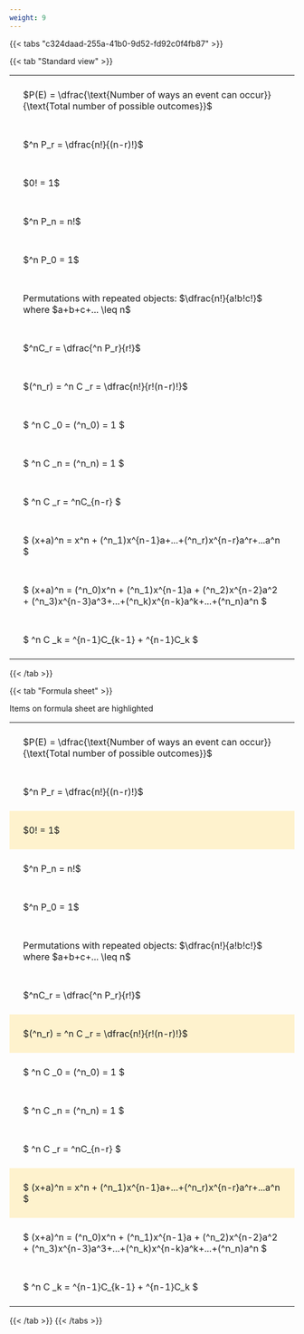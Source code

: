 ```yaml
---
weight: 9
---
```


{{< tabs "c324daad-255a-41b0-9d52-fd92c0f4fb87" >}}

{{< tab "Standard view" >}}

<style type="text/css">
#T_7bf6e th.col_heading {
  text-align: left;
  font-size: 1em;
}
#T_7bf6e td {
  text-align: left;
  font-size: 1em;
  padding: 1.5em;
}
</style>
<table id="T_7bf6e">
  <thead>
  </thead>
  <tbody>
    <tr>
      <td id="T_7bf6e_row0_col0" class="data row0 col0" >$P(E) = \dfrac{\text{Number of ways an event can occur}}{\text{Total number of possible outcomes}}$</td>
    </tr>
    <tr>
      <td id="T_7bf6e_row1_col0" class="data row1 col0" >$^n P_r = \dfrac{n!}{(n-r)!}$</td>
    </tr>
    <tr>
      <td id="T_7bf6e_row2_col0" class="data row2 col0" >$0! = 1$</td>
    </tr>
    <tr>
      <td id="T_7bf6e_row3_col0" class="data row3 col0" >$^n P_n = n!$</td>
    </tr>
    <tr>
      <td id="T_7bf6e_row4_col0" class="data row4 col0" >$^n P_0 = 1$</td>
    </tr>
    <tr>
      <td id="T_7bf6e_row5_col0" class="data row5 col0" >Permutations with repeated objects: $\dfrac{n!}{a!b!c!}$ where $a+b+c+... \leq n$</td>
    </tr>
    <tr>
      <td id="T_7bf6e_row6_col0" class="data row6 col0" >$^nC_r = \dfrac{^n P_r}{r!}$</td>
    </tr>
    <tr>
      <td id="T_7bf6e_row7_col0" class="data row7 col0" >$(^n_r) = ^n C _r = \dfrac{n!}{r!(n-r)!}$</td>
    </tr>
    <tr>
      <td id="T_7bf6e_row8_col0" class="data row8 col0" >$ ^n C _0 = (^n_0) = 1 $</td>
    </tr>
    <tr>
      <td id="T_7bf6e_row9_col0" class="data row9 col0" >$ ^n C _n = (^n_n) = 1 $</td>
    </tr>
    <tr>
      <td id="T_7bf6e_row10_col0" class="data row10 col0" >$ ^n C _r = ^nC_{n-r} $</td>
    </tr>
    <tr>
      <td id="T_7bf6e_row11_col0" class="data row11 col0" >$ (x+a)^n = x^n + (^n_1)x^{n-1}a+...+(^n_r)x^{n-r}a^r+...a^n    $</td>
    </tr>
    <tr>
      <td id="T_7bf6e_row12_col0" class="data row12 col0" >$ (x+a)^n = (^n_0)x^n + (^n_1)x^{n-1}a + (^n_2)x^{n-2}a^2 + (^n_3)x^{n-3}a^3+...+(^n_k)x^{n-k}a^k+...+(^n_n)a^n $</td>
    </tr>
    <tr>
      <td id="T_7bf6e_row13_col0" class="data row13 col0" >$ ^n C _k = ^{n-1}C_{k-1} + ^{n-1}C_k $</td>
    </tr>
  </tbody>
</table>
{{< /tab >}}

{{< tab "Formula sheet" >}}

Items on formula sheet are highlighted 
<br>
<style type="text/css">
#T_fa5ff th.col_heading {
  text-align: left;
  font-size: 1em;
}
#T_fa5ff td {
  text-align: left;
  font-size: 1em;
  padding: 1.5em;
}
#T_fa5ff_row0_col0, #T_fa5ff_row1_col0, #T_fa5ff_row3_col0, #T_fa5ff_row4_col0, #T_fa5ff_row5_col0, #T_fa5ff_row6_col0, #T_fa5ff_row8_col0, #T_fa5ff_row9_col0, #T_fa5ff_row10_col0, #T_fa5ff_row12_col0, #T_fa5ff_row13_col0 {
  background-color: rgba(0,0,0,0);
}
#T_fa5ff_row2_col0, #T_fa5ff_row7_col0, #T_fa5ff_row11_col0 {
  background-color: rgba(255,194,10, 0.2);
}
</style>
<table id="T_fa5ff">
  <thead>
  </thead>
  <tbody>
    <tr>
      <td id="T_fa5ff_row0_col0" class="data row0 col0" >$P(E) = \dfrac{\text{Number of ways an event can occur}}{\text{Total number of possible outcomes}}$</td>
    </tr>
    <tr>
      <td id="T_fa5ff_row1_col0" class="data row1 col0" >$^n P_r = \dfrac{n!}{(n-r)!}$</td>
    </tr>
    <tr>
      <td id="T_fa5ff_row2_col0" class="data row2 col0" >$0! = 1$</td>
    </tr>
    <tr>
      <td id="T_fa5ff_row3_col0" class="data row3 col0" >$^n P_n = n!$</td>
    </tr>
    <tr>
      <td id="T_fa5ff_row4_col0" class="data row4 col0" >$^n P_0 = 1$</td>
    </tr>
    <tr>
      <td id="T_fa5ff_row5_col0" class="data row5 col0" >Permutations with repeated objects: $\dfrac{n!}{a!b!c!}$ where $a+b+c+... \leq n$</td>
    </tr>
    <tr>
      <td id="T_fa5ff_row6_col0" class="data row6 col0" >$^nC_r = \dfrac{^n P_r}{r!}$</td>
    </tr>
    <tr>
      <td id="T_fa5ff_row7_col0" class="data row7 col0" >$(^n_r) = ^n C _r = \dfrac{n!}{r!(n-r)!}$</td>
    </tr>
    <tr>
      <td id="T_fa5ff_row8_col0" class="data row8 col0" >$ ^n C _0 = (^n_0) = 1 $</td>
    </tr>
    <tr>
      <td id="T_fa5ff_row9_col0" class="data row9 col0" >$ ^n C _n = (^n_n) = 1 $</td>
    </tr>
    <tr>
      <td id="T_fa5ff_row10_col0" class="data row10 col0" >$ ^n C _r = ^nC_{n-r} $</td>
    </tr>
    <tr>
      <td id="T_fa5ff_row11_col0" class="data row11 col0" >$ (x+a)^n = x^n + (^n_1)x^{n-1}a+...+(^n_r)x^{n-r}a^r+...a^n    $</td>
    </tr>
    <tr>
      <td id="T_fa5ff_row12_col0" class="data row12 col0" >$ (x+a)^n = (^n_0)x^n + (^n_1)x^{n-1}a + (^n_2)x^{n-2}a^2 + (^n_3)x^{n-3}a^3+...+(^n_k)x^{n-k}a^k+...+(^n_n)a^n $</td>
    </tr>
    <tr>
      <td id="T_fa5ff_row13_col0" class="data row13 col0" >$ ^n C _k = ^{n-1}C_{k-1} + ^{n-1}C_k $</td>
    </tr>
  </tbody>
</table>
{{< /tab >}}
{{< /tabs >}}